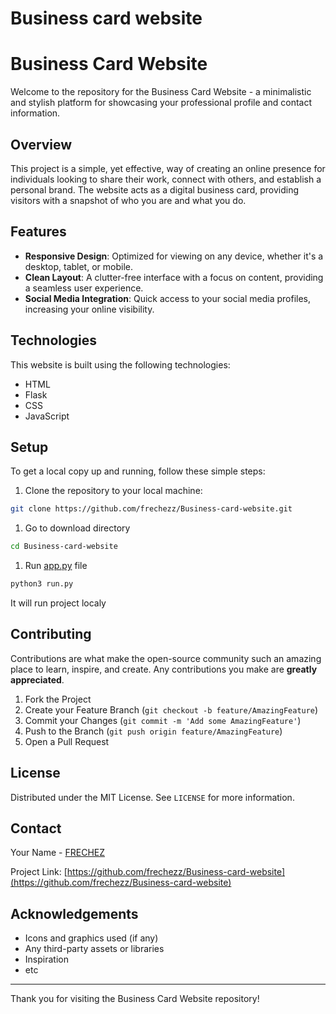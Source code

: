 # Business card website

# Business Card Website

Welcome to the repository for the Business Card Website - a minimalistic and stylish platform for showcasing your professional profile and contact information.

## Overview

This project is a simple, yet effective, way of creating an online presence for individuals looking to share their work, connect with others, and establish a personal brand. The website acts as a digital business card, providing visitors with a snapshot of who you are and what you do.

## Features

- **Responsive Design**: Optimized for viewing on any device, whether it's a desktop, tablet, or mobile.
- **Clean Layout**: A clutter-free interface with a focus on content, providing a seamless user experience.
- **Social Media Integration**: Quick access to your social media profiles, increasing your online visibility.

## Technologies

This website is built using the following technologies:

- HTML
- Flask
- CSS
- JavaScript

## Setup

To get a local copy up and running, follow these simple steps:

1. Clone the repository to your local machine:

```bash
git clone https://github.com/frechezz/Business-card-website.git
```

1. Go to download directory

```bash
cd Business-card-website
```

1. Run [app.py](http://app.py) file

```bash
python3 run.py
```

It will run project localy

## Contributing

Contributions are what make the open-source community such an amazing place to learn, inspire, and create. Any contributions you make are **greatly appreciated**.

1. Fork the Project
2. Create your Feature Branch (`git checkout -b feature/AmazingFeature`)
3. Commit your Changes (`git commit -m 'Add some AmazingFeature'`)
4. Push to the Branch (`git push origin feature/AmazingFeature`)
5. Open a Pull Request

## License

Distributed under the MIT License. See `LICENSE` for more information.

## Contact

Your Name - [FRECHEZ](https://t.me/peeepaw)

Project Link: [https://github.com/frechezz/Business-card-website](https://github.com/frechezz/Business-card-website)

## Acknowledgements

- Icons and graphics used (if any)
- Any third-party assets or libraries
- Inspiration
- etc

---

Thank you for visiting the Business Card Website repository!
